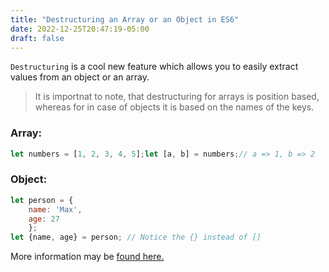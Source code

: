 ```yaml
---
title: "Destructuring an Array or an Object in ES6"
date: 2022-12-25T20:47:19-05:00
draft: false
---
```


`Destructuring` is a cool new feature which allows you to easily extract values from an object or an array.

> It is importnat to note, that destructuring for arrays is position based, whereas for in case of objects it is based on the names of the keys. 

### Array:

```javascript 
let numbers = [1, 2, 3, 4, 5];let [a, b] = numbers;// a => 1, b => 2
```

### Object:

```javascript 
let person = {
    name: 'Max',
    age: 27
    };
let {name, age} = person; // Notice the {} instead of []
```

More information may be [found here.](https://developer.mozilla.org/en/docs/Web/JavaScript/Reference/Operators/Destructuring_assignment)